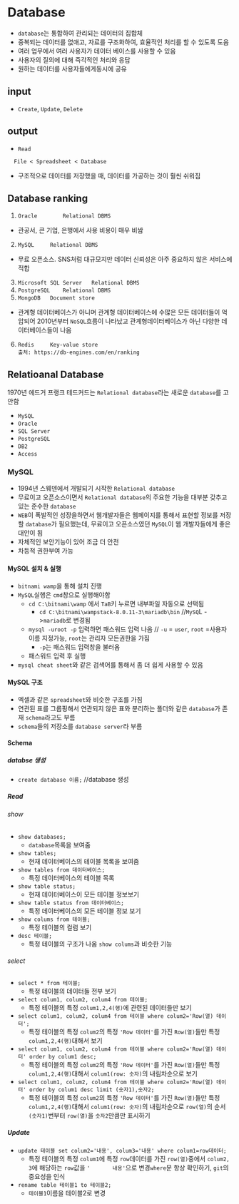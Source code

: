 # Database
- ```database```는 통합하여 관리되는 데이터의 집합체
- 중복되는 데이터를 없애고, 자료를 구조화하여, 효율적인 처리를 할 수 있도록 도움
- 여러 업무에서 여러 사용자가 데이터 베이스를 사용할 수 있음
- 사용자의 질의에 대해 즉각적인 처리와 응답
- 원하는 데이터를 사용자들에게동시에 공유

## input
- ```Create```, ```Update```, ```Delete```

## output
- ```Read```
```
  File < Spreadsheet < Database
  ```
- 구조적으로 데이터를 저장했을 때, 데이터를 가공하는 것이 훨씬 쉬워짐

## Database ranking

1. ```Oracle	 	Relational DBMS```
- 관공서, 큰 기업, 은행에서 사용 비용이 매우 비쌈
2. ```MySQL 	Relational DBMS```
- 무료 오픈소스. SNS처럼 대규모지만 데이터 신뢰성은 아주 중요하지 않은 서비스에 적합
3. ```Microsoft SQL Server 	 Relational DBMS```
4. ```PostgreSQL   	Relational DBMS```
5. ```MongoDB 	Document store```
- 관계형 데이터베이스가 아니며 관계형 데이터베이스에 수많은 모든 데이터들이 억압되어 2010년부터 ```NoSQL```흐름이 나타났고 관계형데이터베이스가 아닌 다양한 데이터베이스들이 나옴
6. ```Redis		Key-value store```    
```출처: https://db-engines.com/en/ranking```

## Relatioanal Database
1970년 에드거 프랭크 테드커드는 ```Relational database```라는 새로운 ```database```를 고안함 
- ```MySQL```
- ```Oracle```
- ```SQL Server```
- ```PostgreSQL```
- ```DB2```
- ```Access```

### MySQL
- 1994년 스웨덴에서 개발되기 시작한 ```Relational database```
- 무료이고 오픈소스이면서 ```Relational database```의 주요한 기능을 대부분 갖추고 있는 준수한 ```database```
- ```WEB```이 폭발적인 성장을하면서 웹개발자들은 웹페이지를 통해서 표현할 정보를 저장할 ```database```가 필요했는데, 무료이고 오픈소스였던 ```MySQL```이 웹 개발자들에게 좋은 대안이 됨
- 자체적인 보안기능이 있어 조금 더 안전
- 차등적 권한부여 가능

#### MySQL 설치 & 실행
- ```bitnami wamp```을 통해 설치 진행 
- ```MySQL```실행은 ```cmd```창으로 실행해야함
	- ```cd C:\bitnami\wamp``` 에서 ```TaB```키 누르면 내부파일 자동으로 선택됨 
		- ```cd C:\bitnami\wampstack-8.0.11-3\mariadb\bin```  //```MySQ```L ->```mariadb```로 변경됨
	- ```mysql -uroot -p``` 입력하면 패스워드 입력 나옴 	// ```-u``` = ```user```, ```root``` =사용자 이름 지정가능, ```root```는 관리자 모든권한을 가짐
		- ```-p```는 패스워드 입력창을 불러옴
	- 패스워드 입력 후 실행
- ```mysql cheat sheet```와 같은 검색어를 통해서 좀 더 쉽게 사용할 수 있음

#### MySQL 구조
- 엑셀과 같은 ```spreadsheet```와 비슷한 구조를 가짐
- 연관된 표를 그룹핑해서 연관되지 않은 표와 분리하는 폴더와 같은 ```database```가 존재 ```schema```라고도 부름
- ```schema```들의 저장소를 ```database server```라 부름

#### Schema

##### databse 생성
- ```create database 이름;``` 	//database 생성

##### Read
###### show
- ```show databases; ```	
	- ```database```목록을 보여줌
- ```show tables;```
	- 현재 데이터베이스의 테이블 목록을 보여줌
- ```show tables from 데이터베이스;```
	- 특정 데이터베이스의 테이블 목록
- ```show table status;```
	- 현재 데이터베이스이 모든 테이블 정보보기
- ```show table status from 데이터베이스;```
	- 특정 데이터베이스의 모든 테이블 정보 보기
- ```show colums from 테이블;```
	- 특정 테이블의 컬럼 보기
- ```desc 테이블;```
	- 특정 테이블의 구조가 나옴 ```show colums```과 비슷한 기능
###### select
- ```select * from 테이블;```
	- 특정 테이블의 데이터들 전부 보기
- ```select colum1, colum2, colum4 from 테이블;```
	- 특정 테이블의 특정 ```colum1,2,4(행)```에 관련된 데이터들만 보기
- ```select colum1, colum2, colum4 from 테이블 where colum2='Row(열) 데이터';```
	- 특정 테이블의 특정 ```colum2```의 특정 ```'Row 데이터'```를 가진 ```Row(열)```들만 특정 ```colum1,2,4(행)```대해서 보기
- ```select colum1, colum2, colum4 from 테이블 where colum2='Row(열) 데이터' order by colum1 desc;```
	- 특정 테이블의 특정 ```colum2```의 특정 ```'Row 데이터'```를 가진 ```Row(열)```들만 특정 ```colum1,2,4(행)```대해서 	```colum1(row: 숫자)```의 내림차순으로 보기 
- ```select colum1, colum2, colum4 from 테이블 where colum2='Row(열) 데이터' order by colum1 desc limit (숫자1),숫자2;	```
	- 특정 테이블의 특정 ```colum2```의 특정 ```'Row 데이터'```를 가진 ```Row(열)```들만 특정 ```colum1,2,4(행)```대해서 		```colum1(row: 숫자)```의 내림차순으로 ```row(열)```의 순서 ```(숫자1)```번부터 ```row(열)```을 ```숫자2```만큼만 표시하기
##### Update
- ```update 테이블 set colum2='내용', colum3='내용' where colum1=row데이터;```
	- 특정 테이블의 특정 ```colum1```에 특정 ```row```데이터를 가진 ```row(열)```중에서 ```colum2, 3```에 해당하는 ```row```값을 ```'		내용'```으로 변경```where```문 항상 확인하기, ```git```의 중요성을 인식
- ```rename table 테이블1 to 테이블2;```
	- ```테이블1```이름을 테이블2로 변경
